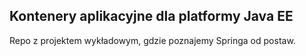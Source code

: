 ## Kontenery aplikacyjne dla platformy Java EE

Repo z projektem wykładowym, gdzie poznajemy Springa od postaw.

